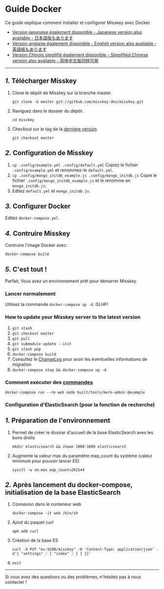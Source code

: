 Guide Docker
================================================================

Ce guide explique comment installer et configurer Misskey avec Docker.

- [Version japonaise également disponible - Japanese version also available - 日本語版もあります](./docker.ja.md)  
- [Version anglaise également disponible - English version also available - 英語版もあります](./docker.en.md)
- [Version Chinois simplifié également disponible - Simplified Chinese version also available - 简体中文版同样可用](./docker.zh.md)

----------------------------------------------------------------

*1.* Télécharger Misskey
----------------------------------------------------------------
1. Clone le dépôt de Misskey sur la branche master.

	`git clone -b master git://github.com/misskey-dev/misskey.git`

2. Naviguez dans le dossier du dépôt.

	`cd misskey`

3. Checkout sur le tag de la [dernière version](https://github.com/misskey-dev/misskey/releases/latest).

	`git checkout master`

*2.* Configuration de Misskey
----------------------------------------------------------------
1. `cp .config/example.yml .config/default.yml` Copiez le fichier `.config/example.yml` et renommez-le `default.yml`.
2. `cp .config/mongo_initdb_example.js .config/mongo_initdb.js` Copie le fichier `.config/mongo_initdb_example.js` et le renomme en `mongo_initdb.js`.
3. Editez `default.yml` et `mongo_initdb.js`.

*3.* Configurer Docker
----------------------------------------------------------------
Editez `docker-compose.yml`.

*4.* Contruire Misskey
----------------------------------------------------------------
Contruire l'image Docker avec:

`docker-compose build`

*5.* C'est tout !
----------------------------------------------------------------
Parfait, Vous avez un environnement prêt pour démarrer Misskey.

### Lancer normalement
Utilisez la commande `docker-compose up -d`. GLHF!

### How to update your Misskey server to the latest version
1. `git stash`
2. `git checkout master`
3. `git pull`
4. `git submodule update --init`
5. `git stash pop`
6. `docker-compose build`
7. Consultez le [ChangeLog](../CHANGELOG.md) pour avoir les éventuelles informations de migration
8. `docker-compose stop && docker-compose up -d`

### Comment exécuter des [commandes](manage.fr.md)
`docker-compose run --rm web node built/tools/mark-admin @example`

### Configuration d'ElasticSearch (pour la fonction de recherche)
*1.* Préparation de l'environnement
----------------------------------------------------------------
1. Permet de créer le dossier d'accueil de la base ElasticSearch aves les bons droits

	`mkdir elasticsearch && chown 1000:1000 elasticsearch`

2. Augmente la valeur max du paramètre map_count du système (valeur minimum pour pouvoir lancer ES)

	`sysctl -w vm.max_map_count=262144`

*2.* Après lancement du docker-compose, initialisation de la base ElasticSearch
----------------------------------------------------------------
1. Connexion dans le conteneur web

	`docker-compose -it web /bin/sh`

2. Ajout du paquet curl

	`apk add curl`

3. Création de la base ES

	`curl -X PUT "es:9200/misskey" -H 'Content-Type: application/json' -d'{ "settings" : { "index" : { } }}'`

4. `exit`

----------------------------------------------------------------

Si vous avez des questions ou des problèmes, n'hésitez pas à nous contacter !